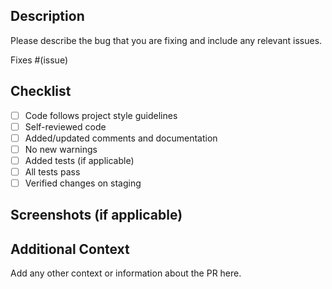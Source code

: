 ## Description

Please describe the bug that you are fixing and include any relevant issues.

Fixes #(issue)

## Checklist

- [ ] Code follows project style guidelines
- [ ] Self-reviewed code
- [ ] Added/updated comments and documentation
- [ ] No new warnings
- [ ] Added tests (if applicable)
- [ ] All tests pass
- [ ] Verified changes on staging

## Screenshots (if applicable)

## Additional Context
Add any other context or information about the PR here.